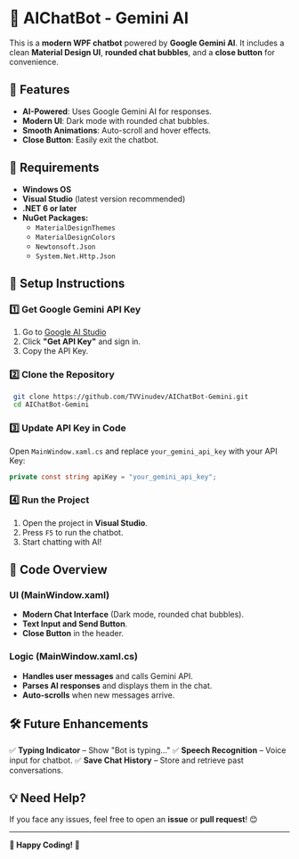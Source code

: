 
# 🌟 AIChatBot - Gemini AI

This is a **modern WPF chatbot** powered by **Google Gemini AI**. It includes a clean **Material Design UI**, **rounded chat bubbles**, and a **close button** for convenience.

## 🚀 Features
- **AI-Powered**: Uses Google Gemini AI for responses.
- **Modern UI**: Dark mode with rounded chat bubbles.
- **Smooth Animations**: Auto-scroll and hover effects.
- **Close Button**: Easily exit the chatbot.

## 📌 Requirements
- **Windows OS**
- **Visual Studio** (latest version recommended)
- **.NET 6 or later**
- **NuGet Packages:**
  - `MaterialDesignThemes`
  - `MaterialDesignColors`
  - `Newtonsoft.Json`
  - `System.Net.Http.Json`

## 🔧 Setup Instructions
### 1️⃣ **Get Google Gemini API Key**
1. Go to [Google AI Studio](https://ai.google.dev/)
2. Click **"Get API Key"** and sign in.
3. Copy the API Key.

### 2️⃣ **Clone the Repository**
```sh
 git clone https://github.com/TVVinudev/AIChatBot-Gemini.git
 cd AIChatBot-Gemini
```

### 3️⃣ **Update API Key in Code**
Open `MainWindow.xaml.cs` and replace `your_gemini_api_key` with your API Key:
```csharp
private const string apiKey = "your_gemini_api_key";
```

### 4️⃣ **Run the Project**
1. Open the project in **Visual Studio**.
2. Press `F5` to run the chatbot.
3. Start chatting with AI!

## 📜 Code Overview
### **UI (MainWindow.xaml)**
- **Modern Chat Interface** (Dark mode, rounded chat bubbles).
- **Text Input and Send Button**.
- **Close Button** in the header.

### **Logic (MainWindow.xaml.cs)**
- **Handles user messages** and calls Gemini API.
- **Parses AI responses** and displays them in the chat.
- **Auto-scrolls** when new messages arrive.

## 🛠 Future Enhancements
✅ **Typing Indicator** – Show "Bot is typing..."
✅ **Speech Recognition** – Voice input for chatbot.
✅ **Save Chat History** – Store and retrieve past conversations.

## 💡 Need Help?
If you face any issues, feel free to open an **issue** or **pull request**! 😊

---
**🎉 Happy Coding! 🚀**

